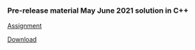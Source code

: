 ### Pre-release material May June 2021 solution in C++
[Assignment](https://drive.google.com/file/d/1A_vmxp-7GVrzHrP0XNF9Ik1newUBkf_P/view)

[Download](https://github.com/Mootss/school-projects/releases/download/solution/trains.zip)